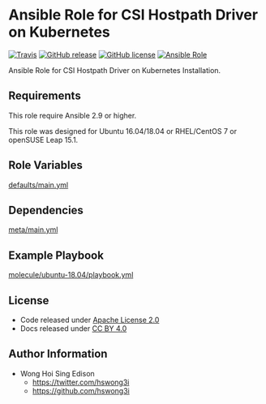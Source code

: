 # Ansible Role for CSI Hostpath Driver on Kubernetes

[![Travis](https://img.shields.io/travis/alvistack/ansible-role-kubernetes-csi-hostpath.svg)](https://travis-ci.org/alvistack/ansible-role-kubernetes-csi-hostpath)
[![GitHub release](https://img.shields.io/github/release/alvistack/ansible-role-kubernetes-csi-hostpath.svg)](https://github.com/alvistack/ansible-role-kubernetes-csi-hostpath)
[![GitHub license](https://img.shields.io/github/license/alvistack/ansible-role-kubernetes-csi-hostpath.svg)](https://github.com/alvistack/ansible-role-kubernetes-csi-hostpath/blob/master/LICENSE)
[![Ansible Role](https://img.shields.io/badge/galaxy-alvistack.kubernetes_csi_hostpath-blue.svg)](https://galaxy.ansible.com/alvistack/kubernetes_csi_hostpath)

Ansible Role for CSI Hostpath Driver on Kubernetes Installation.

## Requirements

This role require Ansible 2.9 or higher.

This role was designed for Ubuntu 16.04/18.04 or RHEL/CentOS 7 or openSUSE Leap 15.1.

## Role Variables

[defaults/main.yml](defaults/main.yml)

## Dependencies

[meta/main.yml](meta/main.yml)

## Example Playbook

[molecule/ubuntu-18.04/playbook.yml](molecule/ubuntu-18.04/playbook.yml)

## License

  - Code released under [Apache License 2.0](LICENSE)
  - Docs released under [CC BY 4.0](http://creativecommons.org/licenses/by/4.0/)

## Author Information

  - Wong Hoi Sing Edison
      - <https://twitter.com/hswong3i>
      - <https://github.com/hswong3i>
